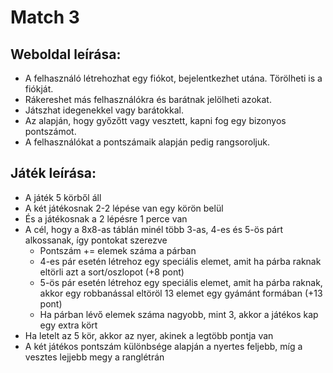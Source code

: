 # Match 3

## Weboldal leírása:
- A felhasználó létrehozhat egy fiókot, bejelentkezhet utána. Törölheti is a fiókját.
- Rákereshet más felhasználókra és barátnak jelölheti azokat.
- Játszhat idegenekkel vagy barátokkal.
- Az alapján, hogy győzőtt vagy vesztett, kapni fog egy bizonyos pontszámot.
- A felhasználókat a pontszámaik alapján pedig rangsoroljuk.

## Játék leírása:
- A játék 5 körből áll
- A két játékosnak 2-2 lépése van egy körön belül
- És a játékosnak a 2 lépésre 1 perce van
- A cél, hogy a 8x8-as táblán minél több 3-as, 4-es és 5-ös párt alkossanak, így pontokat szerezve
  - Pontszám += elemek száma a párban
  - 4-es pár esetén létrehoz egy speciális elemet, amit ha párba raknak eltörli azt a sort/oszlopot (+8 pont)
  - 5-ös pár esetén létrehoz egy speciális elemet, amit ha párba raknak, akkor egy robbanással eltöröl 13 elemet egy gyámánt formában (+13 pont)
  - Ha párban lévő elemek száma nagyobb, mint 3, akkor a játékos kap egy extra kört
- Ha letelt az 5 kör, akkor az nyer, akinek a legtöbb pontja van
- A két játékos pontszám különbsége alapján a nyertes feljebb, míg a vesztes lejjebb megy a ranglétrán
